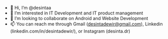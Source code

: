 - 👋 Hi, I’m @desintaa
- 👀 I’m interested in IT Development and IT product management
- 💞️ I’m looking to collaborate on Android and Website Development
- 📫 You can reach me through
      Gmail (desintadewir@gmail.com), 
      Linkedin (linkedin.com/in/desintadewir/), or
      Instagram (desinta.dr)
